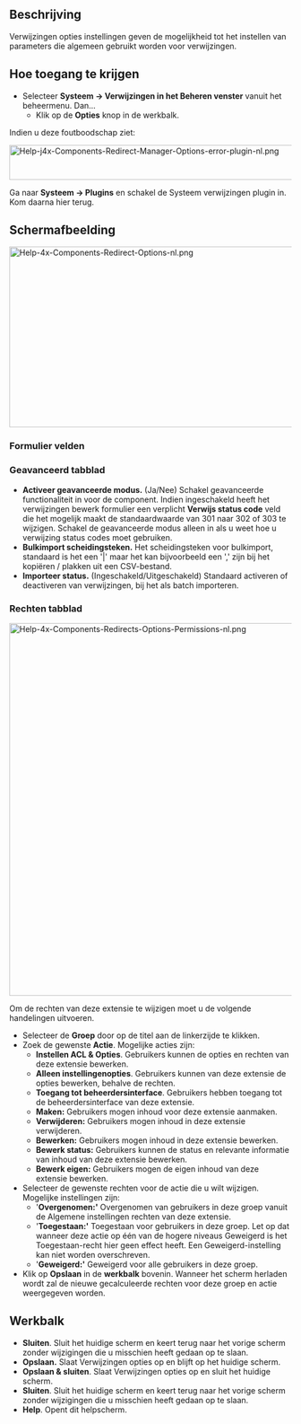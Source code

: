<!-- Filename: Help4.x:Redirect:_Options / Display title: Verwijzingen: Opties -->

## Beschrijving

Verwijzingen opties instellingen geven de mogelijkheid tot het instellen
van parameters die algemeen gebruikt worden voor verwijzingen.

## Hoe toegang te krijgen

- Selecteer **Systeem **→** Verwijzingen in het Beheren venster** vanuit
  het beheermenu. Dan...
  - Klik op de **Opties** knop in de werkbalk.

Indien u deze foutboodschap ziet:

<img
src="https://docs.joomla.org/images/7/7f/Help-j4x-Components-Redirect-Manager-Options-error-plugin-nl.png"
decoding="async" data-file-width="927" data-file-height="62" width="927"
height="62"
alt="Help-j4x-Components-Redirect-Manager-Options-error-plugin-nl.png" />

Ga naar **Systeem **→** Plugins** en schakel de Systeem verwijzingen
plugin in. Kom daarna hier terug.

## Schermafbeelding

<img
src="https://docs.joomla.org/images/thumb/b/b6/Help-4x-Components-Redirect-Options-nl.png/800px-Help-4x-Components-Redirect-Options-nl.png"
decoding="async"
srcset="https://docs.joomla.org/images/b/b6/Help-4x-Components-Redirect-Options-nl.png 1.5x"
data-file-width="1170" data-file-height="471" width="800" height="322"
alt="Help-4x-Components-Redirect-Options-nl.png" />

### Formulier velden

### Geavanceerd tabblad

- **Activeer geavanceerde modus.** (Ja/Nee) Schakel geavanceerde
  functionaliteit in voor de component. Indien ingeschakeld heeft het
  verwijzingen bewerk formulier een verplicht **Verwijs status code**
  veld die het mogelijk maakt de standaardwaarde van 301 naar 302 of 303
  te wijzigen. Schakel de geavanceerde modus alleen in als u weet hoe u
  verwijzing status codes moet gebruiken.
- **Bulkimport scheidingsteken.** Het scheidingsteken voor bulkimport,
  standaard is het een '\|' maar het kan bijvoorbeeld een ',' zijn bij
  het kopiëren / plakken uit een CSV-bestand.
- **Importeer status.** (Ingeschakeld/Uitgeschakeld) Standaard activeren
  of deactiveren van verwijzingen, bij het als batch importeren.

### Rechten tabblad

<img
src="https://docs.joomla.org/images/e/e4/Help-4x-Components-Redirects-Options-Permissions-nl.png"
decoding="async" data-file-width="689" data-file-height="664"
width="689" height="664"
alt="Help-4x-Components-Redirects-Options-Permissions-nl.png" />

Om de rechten van deze extensie te wijzigen moet u de volgende
handelingen uitvoeren.

- Selecteer de **Groep** door op de titel aan de linkerzijde te klikken.
- Zoek de gewenste **Actie**. Mogelijke acties zijn:
  - **Instellen ACL & Opties**. Gebruikers kunnen de opties en rechten
    van deze extensie bewerken.
  - **Alleen instellingenopties**. Gebruikers kunnen van deze extensie
    de opties bewerken, behalve de rechten.
  - **Toegang tot beheerdersinterface**. Gebruikers hebben toegang tot
    de beheerdersinterface van deze extensie.
  - **Maken:** Gebruikers mogen inhoud voor deze extensie aanmaken.
  - **Verwijderen:** Gebruikers mogen inhoud in deze extensie
    verwijderen.
  - **Bewerken:** Gebruikers mogen inhoud in deze extensie bewerken.
  - **Bewerk status:** Gebruikers kunnen de status en relevante
    informatie van inhoud van deze extensie bewerken.
  - **Bewerk eigen:** Gebruikers mogen de eigen inhoud van deze extensie
    bewerken.
- Selecteer de gewenste rechten voor de actie die u wilt wijzigen.
  Mogelijke instellingen zijn:
  - '**Overgenomen:'** Overgenomen van gebruikers in deze groep vanuit
    de Algemene instellingen rechten van deze extensie.
  - '**Toegestaan:'** Toegestaan voor gebruikers in deze groep. Let op
    dat wanneer deze actie op één van de hogere niveaus Geweigerd is het
    Toegestaan-recht hier geen effect heeft. Een Geweigerd-instelling
    kan niet worden overschreven.
  - '**Geweigerd:'** Geweigerd voor alle gebruikers in deze groep.
- Klik op **Opslaan** in de **werkbalk** bovenin. Wanneer het scherm
  herladen wordt zal de nieuwe gecalculeerde rechten voor deze groep en
  actie weergegeven worden.

## Werkbalk

- **Sluiten**. Sluit het huidige scherm en keert terug naar het vorige
  scherm zonder wijzigingen die u misschien heeft gedaan op te slaan.
- **Opslaan.** Slaat Verwijzingen opties op en blijft op het huidige
  scherm.
- **Opslaan & sluiten**. Slaat Verwijzingen opties op en sluit het
  huidige scherm.
- **Sluiten**. Sluit het huidige scherm en keert terug naar het vorige
  scherm zonder wijzigingen die u misschien heeft gedaan op te slaan.
- **Help**. Opent dit helpscherm.
